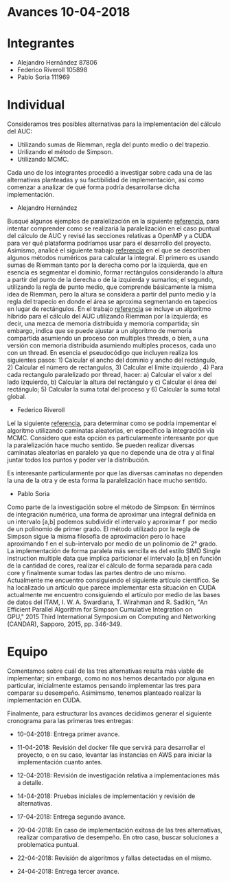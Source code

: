 # Avances 10-04-2018

# Integrantes
- Alejandro Hernández 87806
- Federico Riveroll 105898
- Pablo Soria 111969

# Individual

Consideramos tres posibles alternativas para la implementación del cálculo del AUC:
- Utilizando sumas de Riemman, regla del punto medio o del trapezio.
- Urilizando el método de Simpson.
- Utilizando MCMC.

Cada uno de los integrantes procedió a investigar sobre cada una de las alternativas planteadas y su factibilidad de implementación, así como comenzar a analizar de qué forma podría desarrollarse dicha implementación.

- Alejandro Hernández

Busqué algunos ejemplos de paralelización en la siguiente [referencia](http://heather.cs.ucdavis.edu/~matloff/158/PLN/ParProcBook.pdf), para intentar comprender como se realizariá la paralelización en el caso puntual del cálculo de AUC y revisé las secciones relativas a OpenMP y a CUDA para ver qué plataforma podríamos usar para el desarrollo del proyecto. Asimismo, analicé el siguiente trabajo  [referencia](https://http://www.ece.utah.edu/~ece6340/LECTURES/Jan30/Numerical%20Integration.pdf) en el que se describen algunos métodos numéricos para calcular la integral. El primero es usando sumas de Riemman tanto por la derecha como por la izquierda, que en esencia es segmentar el dominio, formar rectángulos considerando la altura a partir del punto de la derecha o de la izquierda y sumarlos; el segundo, utilizando la regla de punto medio, que comprende básicamente la misma idea de Riemman, pero la altura se considera a partir del punto medio y la regla del trapecio en donde el área se aproxima segmentando en tapecios en lugar de rectángulos. 
En el trabajo [referencia](http://www.shodor.org/media/content//petascale/materials/UPModules/AreaUnderCurve/AUC_Module_Document_pdf.pdf) se incluye un algoritmo híbrido para el cálculo del AUC utilizando Riemman por la izquierda; es decir, una mezca de memoria distribuida y memoria compartida; sin embargo, indica que se puede ajustar a un algoritmo de memoria compartida asumiendo un proceso con multiples threads, o bien, a una versión con memoria distribuida asumiendo multiples procesos, cada uno con un thread. En esencia el pseudocódigo que incluyen realiza los siguientes pasos: 1) Calcular el ancho del dominio y ancho del rectángulo, 2) Calcular el número de rectangulos, 3) Calcular el límite izquierdo , 4) Para cada rectangulo paralelizado por thread, hacer: a) Calcular el valor x del lado izquierdo, b) Calcular la altura del rectángulo y c) Calcular el área del rectángulo; 5) Calcular la suma total del proceso y 6) Calcular la suma total global.



- Federico Riveroll

Leí la siguiente [referencia](http://genepi.med.utah.edu/~alun/teach/stats/week09.pdf), para determinar como se podría impementar el algoritmo utilizando caminatas aleatorias, en específico la integración vía MCMC. Considero que esta opción es particularmente interesante por que la paralelización hace mucho sentido. Se pueden realizar diversas caminatas aleatorias en paralelo ya que no depende una de otra y al final juntar todos los puntos y poder ver la distribución.

Es interesante particularmente por que las diversas caminatas no dependen la una de la otra y de esta forma la paralelización hace mucho sentido.


- Pablo Soria

Como parte de la investigación sobre el método de Simpson: En términos de integración numérica, una forma de aproximar una integral definida en un intervalo [a,b] podemos subdividir el intervalo y aproximar f  por medio de un polinomio de primer grado. El método utilizado por la regla de Simpson sigue la misma filosofía de aproximación pero lo hace aproximando f en el sub-intervalo por medio de un polinomio de 2° grado.
La implementación de forma paralela más sencilla es del estilo SIMD Single instruction multiple data que implica particionar el intervalo [a,b] en función de la cantidad de cores, realizar el cálculo de forma separada para cada core y finalmente sumar todas las partes dentro de uno mismo. Actualmente me encuentro consiguiendo el siguiente artículo científico.
Se ha localizado un artículo que parece implementar esta situación en CUDA actualmente me encuentro consiguiendo el artículo por medio de las bases de datos del ITAM, I. W. A. Swardiana, T. Wirahman and R. Sadikin, "An Efficient Parallel Algorithm for Simpson Cumulative Integration on GPU," 2015 Third International Symposium on Computing and Networking (CANDAR), Sapporo, 2015, pp. 346-349.



# Equipo
Comentamos sobre cuál de las tres alternativas resulta más viable de implementar; sin embargo, como no nos hemos decantado por alguna en particular, inicialmente estamos pensando implementar las tres para comparar su desempeño. Asimimsmo, tenemos planteado realizar la implementación en CUDA.

Finalmente, para estructurar los avances decidimos generar el siguiente cronograma para las primeras tres entregas:

- 10-04-2018: Entrega primer avance.

- 11-04-2018: Revisión del docker file que servirá para desarrollar el proyecto, o en su caso, levantar las instancias en AWS para iniciar la implementación cuanto antes.

- 12-04-2018: Revisión de investigación relativa a implementaciones más a detalle.

- 14-04-2018: Pruebas iniciales de implementación y revisión de alternativas.

- 17-04-2018: Entrega segundo avance.

- 20-04-2018: En caso de implementación exitosa de las tres alternativas, realizar comparativo de desempeño. En otro caso, buscar soluciones a problematica puntual.

- 22-04-2018: Revisión de algoritmos y fallas detectadas en el mismo.

- 24-04-2018: Entrega tercer avance.


